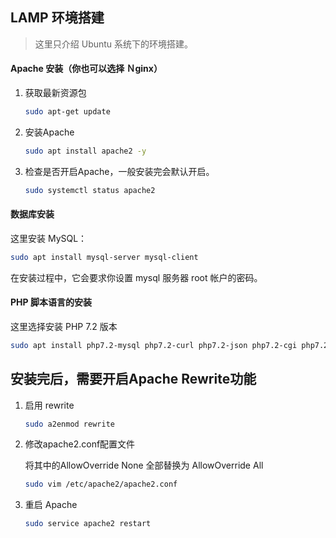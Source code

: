 LAMP 环境搭建
--------------

> 这里只介绍 Ubuntu 系统下的环境搭建。

#### Apache 安装（你也可以选择 Ｎginx）
1. 获取最新资源包
    ```bash
    sudo apt-get update 
    ```
2. 安装Apache
    ```bash
    sudo apt install apache2 -y
    ```
3. 检查是否开启Apache，一般安装完会默认开启。
    ```bash
    sudo systemctl status apache2
    ```

#### 数据库安装

这里安装 MySQL：
```bash
sudo apt install mysql-server mysql-client
```
在安装过程中，它会要求你设置 mysql 服务器 root 帐户的密码。 

#### PHP 脚本语言的安装

这里选择安装 PHP 7.2 版本

```bash
sudo apt install php7.2-mysql php7.2-curl php7.2-json php7.2-cgi php7.2 libapache2-mod-php7.2 php7.2-mbstring
```

安装完后，需要开启Apache Rewrite功能
--------------------------------
1. 启用 rewrite
    ```bash
    sudo a2enmod rewrite
    ```
2. 修改apache2.conf配置文件
    
    将其中的AllowOverride None 全部替换为 AllowOverride All
    ```bash
    sudo vim /etc/apache2/apache2.conf
    ```
3. 重启 Apache
    ```bash
    sudo service apache2 restart
    ```